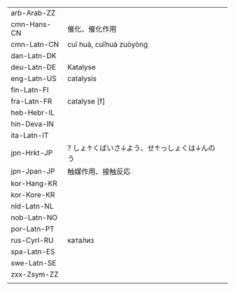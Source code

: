 | | | |
|-|-|-|
| arb-Arab-ZZ |  |  |
| cmn-Hans-CN | 催化、催化作用 |  |
| cmn-Latn-CN | cuī huà, cuīhuà zuòyòng |  |
| dan-Latn-DK |  |  |
| deu-Latn-DE | Katalyse |  |
| eng-Latn-US | catalysis |  |
| fin-Latn-FI |  |  |
| fra-Latn-FR | catalyse [f] |  |
| heb-Hebr-IL |  |  |
| hin-Deva-IN |  |  |
| ita-Latn-IT |  |  |
| jpn-Hrkt-JP | ? しょ↑くばいさ↓よう、せ↑っしょくは↓んのう |  |
| jpn-Jpan-JP | 触媒作用、接触反応 |  |
| kor-Hang-KR |  |  |
| kor-Kore-KR |  |  |
| nld-Latn-NL |  |  |
| nob-Latn-NO |  |  |
| por-Latn-PT |  |  |
| rus-Cyrl-RU | ката́лиз |  |
| spa-Latn-ES |  |  |
| swe-Latn-SE |  |  |
| zxx-Zsym-ZZ |  |  |
|  |  |  |
